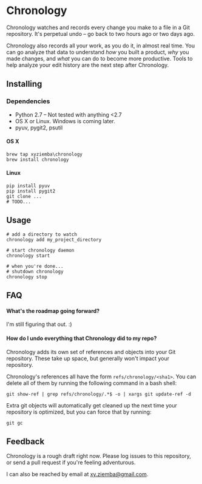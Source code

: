 # Chronology

Chronology watches and records every change you make to a file in a Git repository. It's perpetual undo – go back to two hours ago or two days ago.

Chronology also records all your work, as you do it, in almost real time. You can go analyze that data to understand *how* you built a product, *why* you made changes, and *what* you can do to become more productive. Tools to help analyze your edit history are the next step after Chronology.

## Installing

### Dependencies

* Python 2.7 – Not tested with anything <2.7
* OS X or Linux. Windows is coming later.
* pyuv, pygit2, psutil

#### OS X

	brew tap xyziemba\chronology
	brew install chronology

#### Linux

	pip install pyuv
	pip install pygit2
	git clone ...
	# TODO...

## Usage

	# add a directory to watch
	chronology add my_project_directory
	
	# start chronology daemon
	chronology start
	
	# when you're done...
	# shutdown chronology
	chronology stop
	
## FAQ

#### What's the roadmap going forward?

I'm still figuring that out. :)

#### How do I undo everything that Chronology did to my repo?

Chronology adds its own set of references and objects into your Git repository. These take up space, but generally won't impact your repository.

Chronology's references all have the form `refs/chronology/<sha1>`. You can delete all of them by running the following command in a bash shell:

	git show-ref | grep refs/chronology/.*$ -o | xargs git update-ref -d

Extra git objects will automatically get cleaned up the next time your repository is optimized, but you can force that by running:

	git gc

## Feedback

Chronology is a rough draft right now. Please log issues to this repository, or send a pull request if you're feeling adventurous.

I can also be reached by email at xy.ziemba@gmail.com.